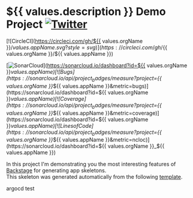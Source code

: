 # ${{ values.description }} Demo Project [![Twitter](https://img.shields.io/twitter/follow/piotr_minkowski.svg?style=social&logo=twitter&label=Follow%20Me)](https://twitter.com/piotr_minkowski)

[![CircleCI](https://circleci.com/gh/${{ values.orgName }}/${{ values.appName }}.svg?style=svg)](https://circleci.com/gh/${{ values.orgName }}/${{ values.appName }})

[![SonarCloud](https://sonarcloud.io/images/project_badges/sonarcloud-black.svg)](https://sonarcloud.io/dashboard?id=${{ values.orgName }}_${{ values.appName }})
[![Bugs](https://sonarcloud.io/api/project_badges/measure?project=${{ values.orgName }}_${{ values.appName }}&metric=bugs)](https://sonarcloud.io/dashboard?id=${{ values.orgName }}_${{ values.appName }})
[![Coverage](https://sonarcloud.io/api/project_badges/measure?project=${{ values.orgName }}_${{ values.appName }}&metric=coverage)](https://sonarcloud.io/dashboard?id=${{ values.orgName }}_${{ values.appName }})
[![Lines of Code](https://sonarcloud.io/api/project_badges/measure?project=${{ values.orgName }}_${{ values.appName }}&metric=ncloc)](https://sonarcloud.io/dashboard?id=${{ values.orgName }}_${{ values.appName }})

In this project I'm demonstrating you the most interesting features of [Backstage](https://backstage.io/) for generating app skeletons. \
This skeleton was generated automatically from the following [template](https://github.com/piomin/backstage-templates/blob/master/templates/spring-boot-basic/template.yaml).

argocd test